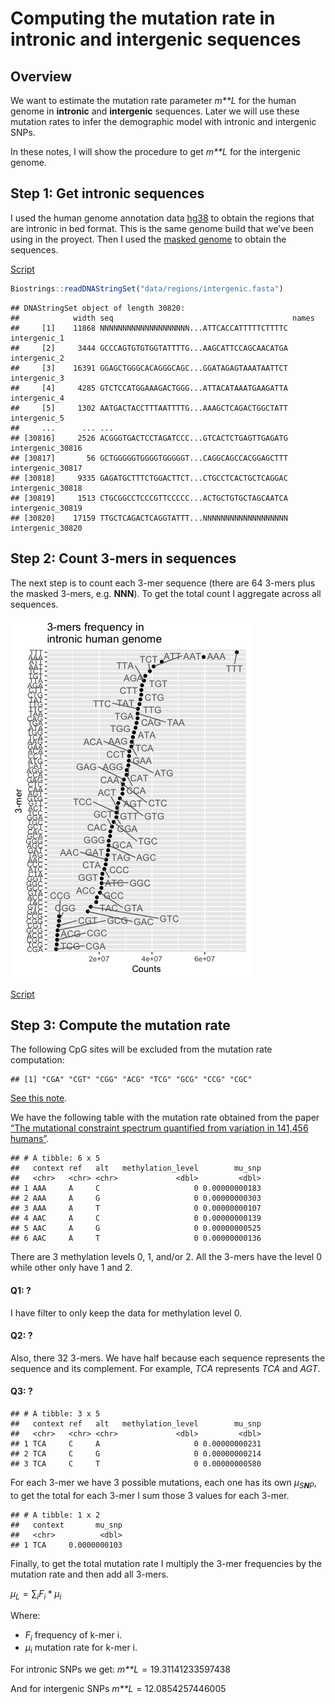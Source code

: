 Computing the mutation rate in intronic and intergenic sequences
================

## Overview

We want to estimate the mutation rate parameter *m**L* for the human
genome in **intronic** and **intergenic** sequences. Later we will use
these mutation rates to infer the demographic model with intronic and
intergenic SNPs.

In these notes, I will show the procedure to get *m**L* for the
intergenic genome.

## Step 1: Get intronic sequences

I used the human genome annotation data
[hg38](https://bioconductor.org/packages/release/data/annotation/html/TxDb.Hsapiens.UCSC.hg38.knownGene.html)
to obtain the regions that are intronic in bed format. This is the same
genome build that we’ve been using in the proyect. Then I used the
[masked
genome](https://www.bioconductor.org/packages/BSgenome.Hsapiens.UCSC.hg38.masked/)
to obtain the sequences.

[Script](00-get-intronic-intergenic-regions.R)

``` r
Biostrings::readDNAStringSet("data/regions/intergenic.fasta")
```

    ## DNAStringSet object of length 30820:
    ##            width seq                                        names               
    ##     [1]    11868 NNNNNNNNNNNNNNNNNNNN...ATTCACCATTTTTCTTTTC intergenic_1
    ##     [2]     3444 GCCCAGTGTGTGGTATTTTG...AAGCATTCCAGCAACATGA intergenic_2
    ##     [3]    16391 GGAGCTGGGCACAGGGCAGC...GGATAGAGTAAATAATTCT intergenic_3
    ##     [4]     4285 GTCTCCATGGAAAGACTGGG...ATTACATAAATGAAGATTA intergenic_4
    ##     [5]     1302 AATGACTACCTTTAATTTTG...AAAGCTCAGACTGGCTATT intergenic_5
    ##     ...      ... ...
    ## [30816]     2526 ACGGGTGACTCCTAGATCCC...GTCACTCTGAGTTGAGATG intergenic_30816
    ## [30817]       56 GCTGGGGGTGGGGTGGGGGT...CAGGCAGCCACGGAGCTTT intergenic_30817
    ## [30818]     9335 GAGATGCTTTCTGGACTTCT...CTGCCTCACTGCTCAGGAC intergenic_30818
    ## [30819]     1513 CTGCGGCCTCCCGTTCCCCC...ACTGCTGTGCTAGCAATCA intergenic_30819
    ## [30820]    17159 TTGCTCAGACTCAGGTATTT...NNNNNNNNNNNNNNNNNNN intergenic_30820

## Step 2: Count 3-mers in sequences

The next step is to count each 3-mer sequence (there are 64 3-mers plus
the masked 3-mers, e.g. **NNN**). To get the total count I aggregate
across all sequences.

![](README_files/figure-gfm/unnamed-chunk-2-1.png)<!-- -->

[Script](count-3mers-in-seqs.py)

## Step 3: Compute the mutation rate

The following CpG sites will be excluded from the mutation rate
computation:

    ## [1] "CGA" "CGT" "CGG" "ACG" "TCG" "GCG" "CCG" "CGC"

[See this
note](https://github.com/santiago1234/mxb-genomes/issues/4#issuecomment-992912675).

We have the following table with the mutation rate obtained from the
paper [“The mutational constraint spectrum quantified from variation in
141,456 humans”](https://www.nature.com/articles/s41586-020-2308-7).

    ## # A tibble: 6 x 5
    ##   context ref   alt   methylation_level        mu_snp
    ##   <chr>   <chr> <chr>             <dbl>         <dbl>
    ## 1 AAA     A     C                     0 0.00000000183
    ## 2 AAA     A     G                     0 0.00000000303
    ## 3 AAA     A     T                     0 0.00000000107
    ## 4 AAC     A     C                     0 0.00000000139
    ## 5 AAC     A     G                     0 0.00000000525
    ## 6 AAC     A     T                     0 0.00000000136

There are 3 methylation levels 0, 1, and/or 2. All the 3-mers have the
level 0 while other only have 1 and 2.

#### Q1: ?

I have filter to only keep the data for methylation level 0.

#### Q2: ?

Also, there 32 3-mers. We have half because each sequence represents the
sequence and its complement. For example, *TCA* represents *TCA* and
*AGT*.

#### Q3: ?

    ## # A tibble: 3 x 5
    ##   context ref   alt   methylation_level        mu_snp
    ##   <chr>   <chr> <chr>             <dbl>         <dbl>
    ## 1 TCA     C     A                     0 0.00000000231
    ## 2 TCA     C     G                     0 0.00000000214
    ## 3 TCA     C     T                     0 0.00000000580

For each 3-mer we have 3 possible mutations, each one has its own
*μ*<sub>*S**N**P*</sub>, to get the total for each 3-mer I sum those 3
values for each 3-mer.

    ## # A tibble: 1 x 2
    ##   context       mu_snp
    ##   <chr>          <dbl>
    ## 1 TCA     0.0000000103

Finally, to get the total mutation rate I multiply the 3-mer frequencies
by the mutation rate and then add all 3-mers.

*μ*<sub>*L*</sub> = ∑<sub>*i*</sub>*F*<sub>*i*</sub> \* *μ*<sub>*i*</sub>

Where:

-   *F*<sub>*i*</sub> frequency of k-mer i.
-   *μ*<sub>*i*</sub> mutation rate for k-mer i.

For intronic SNPs we get: *m**L* = 19.31141233597438

And for intergenic SNPs *m**L* = 12.0854257446005
